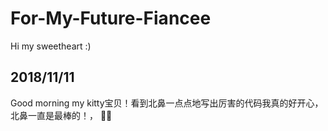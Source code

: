 # For-My-Future-Fiancee
Hi my sweetheart :)  

## 2018/11/11
Good morning my kitty宝贝！看到北鼻一点点地写出厉害的代码我真的好开心，北鼻一直是最棒的！，
🐙🐇

  
